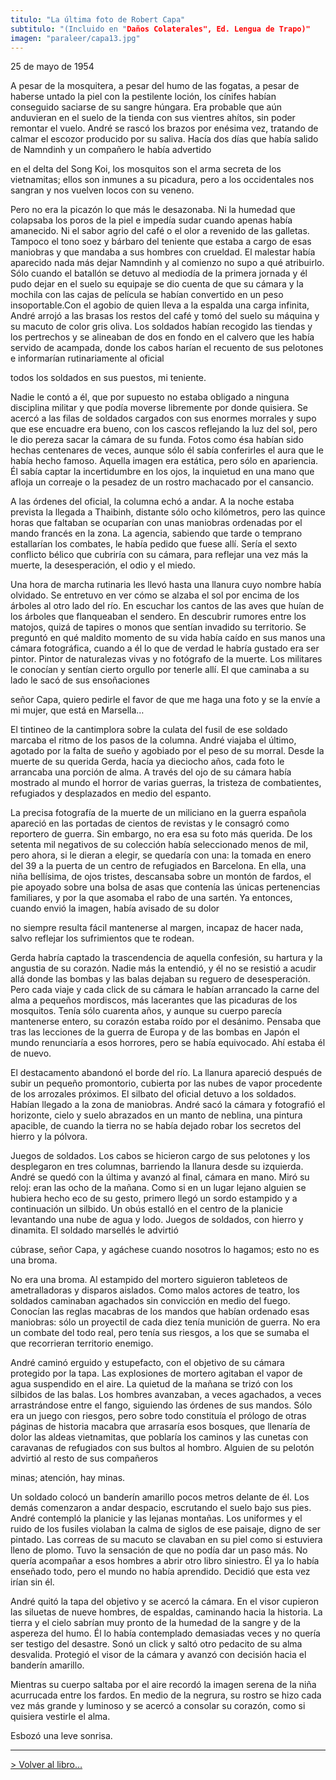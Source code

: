 ```yaml
---
titulo: "La última foto de Robert Capa"
subtitulo: "(Incluido en "Daños Colaterales", Ed. Lengua de Trapo)"
imagen: "paraleer/capa13.jpg"
---
```

25 de mayo de 1954

A pesar de la mosquitera, a pesar del humo de las fogatas, a pesar de haberse untado la piel con la pestilente loción, los cínifes habían conseguido saciarse de su sangre húngara. Era probable que aún anduvieran en el suelo de la tienda con sus vientres ahítos, sin poder remontar el vuelo. André se rascó los brazos por enésima vez, tratando de calmar el escozor producido por su saliva. Hacía dos días que había salido de Namndinh y un compañero le había advertido

en el delta del Song Koi, los mosquitos son el arma secreta de los vietnamitas; ellos son inmunes a su picadura, pero a los occidentales nos sangran y nos vuelven locos con su veneno.

Pero no era la picazón lo que más le desazonaba. Ni la humedad que colapsaba los poros de la piel e impedía sudar cuando apenas había amanecido. Ni el sabor agrio del café o el olor a revenido de las galletas. Tampoco el tono soez y bárbaro del teniente que estaba a cargo de esas maniobras y que mandaba a sus hombres con crueldad. El malestar había aparecido nada más dejar Namndinh y al comienzo no supo a qué atribuirlo. Sólo cuando el batallón se detuvo al mediodía de la primera jornada y él pudo dejar en el suelo su equipaje se dio cuenta de que su cámara y la mochila con las cajas de película se habían convertido en un peso insoportable.Con el agobio de quien lleva a la espalda una carga infinita, André arrojó a las brasas los restos del café y tomó del suelo su máquina y su macuto de color gris oliva. Los soldados habían recogido las tiendas y los pertrechos y se alineaban de dos en fondo en el calvero que les había servido de acampada, donde los cabos harían el recuento de sus pelotones e informarían rutinariamente al oficial

todos los soldados en sus puestos, mi teniente.

Nadie le contó a él, que por supuesto no estaba obligado a ninguna disciplina militar y que podía moverse libremente por donde quisiera. Se acercó a las filas de soldados cargados con sus enormes morrales y supo que ese encuadre era bueno, con los cascos reflejando la luz del sol, pero le dio pereza sacar la cámara de su funda. Fotos como ésa habían sido hechas centenares de veces, aunque sólo él sabía conferirles el aura que le había hecho famoso. Aquella imagen era estática, pero sólo en apariencia. Él sabía captar la incertidumbre en los ojos, la inquietud en una mano que afloja un correaje o la pesadez de un rostro machacado por el cansancio.

A las órdenes del oficial, la columna echó a andar. A la noche estaba prevista la llegada a Thaibinh, distante sólo ocho kilómetros, pero las quince horas que faltaban se ocuparían con unas maniobras ordenadas por el mando francés en la zona. La agencia, sabiendo que tarde o temprano estallarían los combates, le había pedido que fuese allí. Sería el sexto conflicto bélico que cubriría con su cámara, para reflejar una vez más la muerte, la desesperación, el odio y el miedo.

Una hora de marcha rutinaria les llevó hasta una llanura cuyo nombre había olvidado. Se entretuvo en ver cómo se alzaba el sol por encima de los árboles al otro lado del río. En escuchar los cantos de las aves que huían de los árboles que flanqueaban el sendero. En descubrir rumores entre los matojos, quizá de tapires o monos que sentían invadido su territorio. Se preguntó en qué maldito momento de su vida había caído en sus manos una cámara fotográfica, cuando a él lo que de verdad le habría gustado era ser pintor. Pintor de naturalezas vivas y no fotógrafo de la muerte. Los militares le conocían y sentían cierto orgullo por tenerle allí. El que caminaba a su lado le sacó de sus ensoñaciones

señor Capa, quiero pedirle el favor de que me haga una foto y se la envíe a mi mujer, que está en Marsella…

El tintineo de la cantimplora sobre la culata del fusil de ese soldado marcaba el ritmo de los pasos de la columna. André viajaba el último, agotado por la falta de sueño y agobiado por el peso de su morral. Desde la muerte de su querida Gerda, hacía ya dieciocho años, cada foto le arrancaba una porción de alma. A través del ojo de su cámara había mostrado al mundo el horror de varias guerras, la tristeza de combatientes, refugiados y desplazados en medio del espanto.

La precisa fotografía de la muerte de un miliciano en la guerra española apareció en las portadas de cientos de revistas y le consagró como reportero de guerra. Sin embargo, no era esa su foto más querida. De los setenta mil negativos de su colección había seleccionado menos de mil, pero ahora, si le dieran a elegir, se quedaría con una: la tomada en enero del 39 a la puerta de un centro de refugiados en Barcelona. En ella, una niña bellísima, de ojos tristes, descansaba sobre un montón de fardos, el pie apoyado sobre una bolsa de asas que contenía las únicas pertenencias familiares, y por la que asomaba el rabo de una sartén. Ya entonces, cuando envió la imagen, había avisado de su dolor

no siempre resulta fácil mantenerse al margen, incapaz de hacer nada, salvo reflejar los sufrimientos que te rodean.

Gerda habría captado la trascendencia de aquella confesión, su hartura y la angustia de su corazón. Nadie más la entendió, y él no se resistió a acudir allá donde las bombas y las balas dejaban su reguero de desesperación. Pero cada viaje y cada click de su cámara le habían arrancado la carne del alma a pequeños mordiscos, más lacerantes que las picaduras de los mosquitos. Tenía sólo cuarenta años, y aunque su cuerpo parecía mantenerse entero, su corazón estaba roído por el desánimo. Pensaba que tras las lecciones de la guerra de Europa y de las bombas en Japón el mundo renunciaría a esos horrores, pero se había equivocado. Ahí estaba él de nuevo.

El destacamento abandonó el borde del río. La llanura apareció después de subir un pequeño promontorio, cubierta por las nubes de vapor procedente de los arrozales próximos. El silbato del oficial detuvo a los soldados. Habían llegado a la zona de maniobras. André sacó la cámara y fotografió el horizonte, cielo y suelo abrazados en un manto de neblina, una pintura apacible, de cuando la tierra no se había dejado robar los secretos del hierro y la pólvora.

Juegos de soldados. Los cabos se hicieron cargo de sus pelotones y los desplegaron en tres columnas, barriendo la llanura desde su izquierda. André se quedó con la última y avanzó al final, cámara en mano. Miró su reloj: eran las ocho de la mañana. Como si en un lugar lejano alguien se hubiera hecho eco de su gesto, primero llegó un sordo estampido y a continuación un silbido. Un obús estalló en el centro de la planicie levantando una nube de agua y lodo. Juegos de soldados, con hierro y dinamita. El soldado marsellés le advirtió

cúbrase, señor Capa, y agáchese cuando nosotros lo hagamos; esto no es una broma.

No era una broma. Al estampido del mortero siguieron tableteos de ametralladoras y disparos aislados. Como malos actores de teatro, los soldados caminaban agachados sin convicción en medio del fuego. Conocían las reglas macabras de los mandos que habían ordenado esas maniobras: sólo un proyectil de cada diez tenía munición de guerra. No era un combate del todo real, pero tenía sus riesgos, a los que se sumaba el que recorrieran territorio enemigo.

André caminó erguido y estupefacto, con el objetivo de su cámara protegido por la tapa. Las explosiones de mortero agitaban el vapor de agua suspendido en el aire. La quietud de la mañana se trizó con los silbidos de las balas. Los hombres avanzaban, a veces agachados, a veces arrastrándose entre el fango, siguiendo las órdenes de sus mandos. Sólo era un juego con riesgos, pero sobre todo constituía el prólogo de otras páginas de historia macabra que arrasaría esos bosques, que llenaría de dolor las aldeas vietnamitas, que poblaría los caminos y las cunetas con caravanas de refugiados con sus bultos al hombro. Alguien de su pelotón advirtió al resto de sus compañeros

minas; atención, hay minas.

Un soldado colocó un banderín amarillo pocos metros delante de él. Los demás comenzaron a andar despacio, escrutando el suelo bajo sus pies. André contempló la planicie y las lejanas montañas. Los uniformes y el ruido de los fusiles violaban la calma de siglos de ese paisaje, digno de ser pintado. Las correas de su macuto se clavaban en su piel como si estuviera lleno de plomo. Tuvo la sensación de que no podía dar un paso más. No quería acompañar a esos hombres a abrir otro libro siniestro. Él ya lo había enseñado todo, pero el mundo no había aprendido. Decidió que esta vez irían sin él.

André quitó la tapa del objetivo y se acercó la cámara. En el visor cupieron las siluetas de nueve hombres, de espaldas, caminando hacia la historia. La tierra y el cielo sabrían muy pronto de la humedad de la sangre y de la aspereza del humo. Él lo había contemplado demasiadas veces y no quería ser testigo del desastre. Sonó un click y saltó otro pedacito de su alma desvalida. Protegió el visor de la cámara y avanzó con decisión hacia el banderín amarillo.

Mientras su cuerpo saltaba por el aire recordó la imagen serena de la niña acurrucada entre los fardos. En medio de la negrura, su rostro se hizo cada vez más grande y luminoso y se acercó a consolar su corazón, como si quisiera vestirle el alma.

Esbozó una leve sonrisa.

* * *

[> Volver al libro…](http://www.ricardogomez.com/ver/mislibros/daños)


